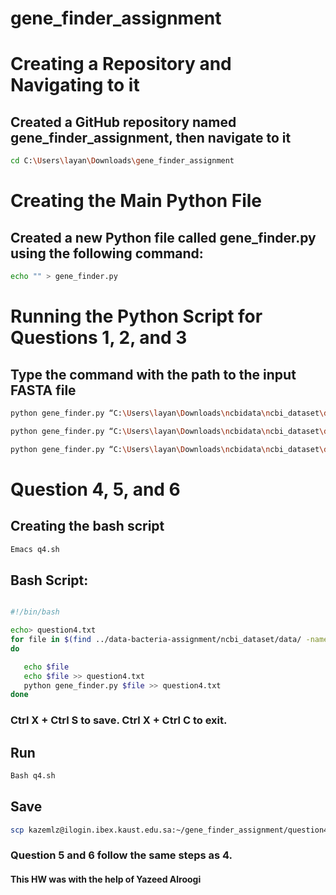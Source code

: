 # gene_finder_assignment

# Creating a Repository and Navigating to it
## Created a GitHub repository named gene_finder_assignment, then navigate to it

 ```bash
cd C:\Users\layan\Downloads\gene_finder_assignment
```

# Creating the Main Python File
## Created a new Python file called gene_finder.py using the following command:

 ```bash
echo "" > gene_finder.py
```


# Running the Python Script for Questions 1, 2, and 3
## Type the command with the path to the input FASTA file

 ```bash
 python gene_finder.py “C:\Users\layan\Downloads\ncbidata\ncbi_dataset\data\GCA_000006745.1\GCA_000006745.1_ASM674v1_genomic.fna” > question1.txt
```
 ```bash
 python gene_finder.py “C:\Users\layan\Downloads\ncbidata\ncbi_dataset\data\GCA_000006745.1\GCA_000006745.1_ASM674v1_genomic.fna” > question2.txt
```
 ```bash
 python gene_finder.py “C:\Users\layan\Downloads\ncbidata\ncbi_dataset\data\GCA_000006745.1\GCA_000006745.1_ASM674v1_genomic.fna” > question3.txt
```


# Question 4, 5, and 6

## Creating the bash script
 ```bash
Emacs q4.sh
```
## Bash Script:
 ```bash

#!/bin/bash

echo> question4.txt
for file in $(find ../data-bacteria-assignment/ncbi_dataset/data/ -name 'GCA*fna')
do

    echo $file
    echo $file >> question4.txt
    python gene_finder.py $file >> question4.txt
done
```
### Ctrl X + Ctrl S  to save. Ctrl X + Ctrl C  to exit.

## Run
```bash
Bash q4.sh
```

## Save
```bash
scp kazemlz@ilogin.ibex.kaust.edu.sa:~/gene_finder_assignment/question4.txt C:\Users\layan\Downloads\gene_finder_assignment\question4.txt
```
### Question 5 and 6 follow the same steps as 4.

#### This HW was with the help of Yazeed Alroogi
